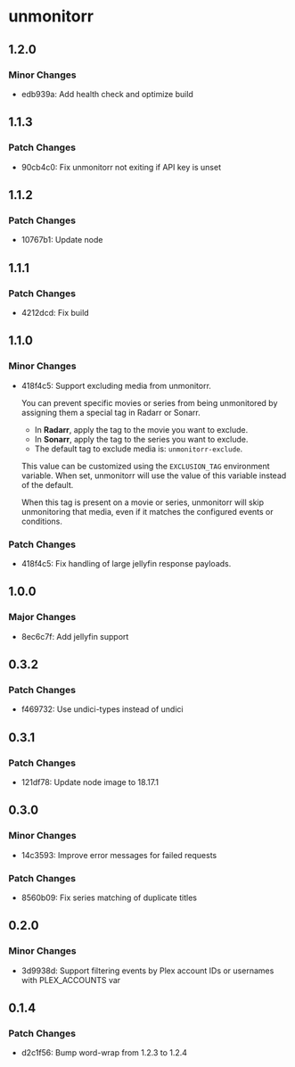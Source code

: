 # unmonitorr

## 1.2.0

### Minor Changes

- edb939a: Add health check and optimize build

## 1.1.3

### Patch Changes

- 90cb4c0: Fix unmonitorr not exiting if API key is unset

## 1.1.2

### Patch Changes

- 10767b1: Update node

## 1.1.1

### Patch Changes

- 4212dcd: Fix build

## 1.1.0

### Minor Changes

- 418f4c5: Support excluding media from unmonitorr.

  You can prevent specific movies or series from being unmonitored by assigning them a special tag in Radarr or Sonarr.

  - In **Radarr**, apply the tag to the movie you want to exclude.
  - In **Sonarr**, apply the tag to the series you want to exclude.
  - The default tag to exclude media is: `unmonitorr-exclude`.

  This value can be customized using the `EXCLUSION_TAG` environment variable. When set, unmonitorr will use the value of this variable instead of the default.

  When this tag is present on a movie or series, unmonitorr will skip unmonitoring that media, even if it matches the configured events or conditions.

### Patch Changes

- 418f4c5: Fix handling of large jellyfin response payloads.

## 1.0.0

### Major Changes

- 8ec6c7f: Add jellyfin support

## 0.3.2

### Patch Changes

- f469732: Use undici-types instead of undici

## 0.3.1

### Patch Changes

- 121df78: Update node image to 18.17.1

## 0.3.0

### Minor Changes

- 14c3593: Improve error messages for failed requests

### Patch Changes

- 8560b09: Fix series matching of duplicate titles

## 0.2.0

### Minor Changes

- 3d9938d: Support filtering events by Plex account IDs or usernames with PLEX_ACCOUNTS var

## 0.1.4

### Patch Changes

- d2c1f56: Bump word-wrap from 1.2.3 to 1.2.4
